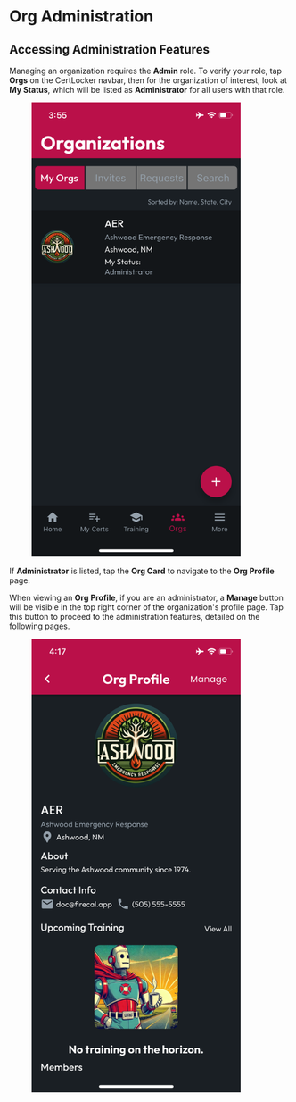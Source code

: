 # Org Administration

## Accessing Administration Features

Managing an organization requires the **Admin** role. To verify your role, tap **Orgs** on the CertLocker navbar, then for the organization of interest, look at **My Status**, which will be listed as **Administrator** for all users with that role.

<figure><img src="../../.gitbook/assets/1.0.0-orgs-created.PNG" alt="" width="375"><figcaption></figcaption></figure>

If **Administrator** is listed, tap the **Org Card** to navigate to the **Org Profile** page.

When viewing an **Org Profile**, if you are an administrator, a **Manage** button will be visible in the top right corner of the organization's profile page. Tap this button to proceed to the administration features, detailed on the following pages.

<figure><img src="../../.gitbook/assets/1.0.0-orgs-manage.PNG" alt="" width="375"><figcaption></figcaption></figure>
